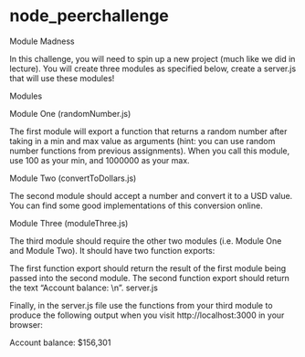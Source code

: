 # node_peerchallenge

Module Madness

In this challenge, you will need to spin up a new project (much like we did in lecture). You will create three modules as specified below, create a server.js that will use these modules!

Modules

Module One (randomNumber.js)

The first module will export a function that returns a random number after taking in a min and max value as arguments (hint: you can use random number functions from previous assignments). When you call this module, use 100 as your min, and 1000000 as your max.

Module Two (convertToDollars.js)

The second module should accept a number and convert it to a USD value. You can find some good implementations of this conversion online.

Module Three (moduleThree.js)

The third module should require the other two modules (i.e. Module One and Module Two). It should have two function exports:

The first function export should return the result of the first module being passed into the second module.
The second function export should return the text “Account balance: \n”.
server.js

Finally, in the server.js file use the functions from your third module to produce the following output when you visit http://localhost:3000 in your browser:

Account balance:
$156,301
